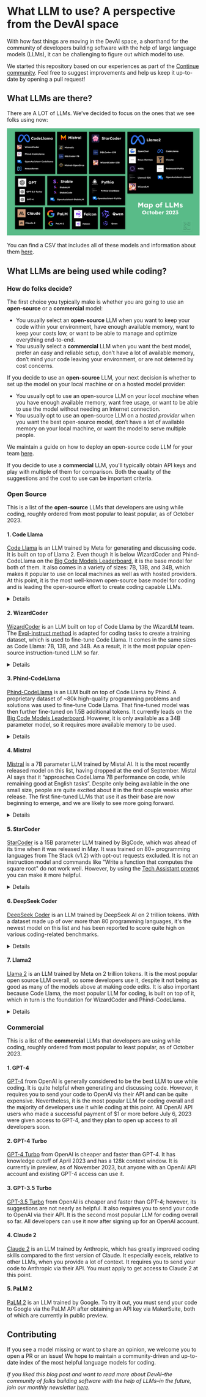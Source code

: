 # What LLM to use? A perspective from the DevAI space

With how fast things are moving in the DevAI space, a shorthand for the community of developers building software with the help of large language models (LLMs), it can be challenging to figure out which model to use.

We started this repository based on our experiences as part of the [Continue community](https://github.com/continuedev/continue). Feel free to suggest improvements and help us keep it up-to-date by opening a pull request!

## What LLMs are there?

There are A LOT of LLMs. We’ve decided to focus on the ones that we see folks using now:

![LLMs graphic](LLMs.png)

You can find a CSV that includes all of these models and information about them [here](./LLMs.csv).

## What LLMs are being used while coding?

### How do folks decide?

The first choice you typically make is whether you are going to use an **open-source** or a **commercial** model:

- You usually select an **open-source** LLM when you want to keep your code within your environment, have enough available memory, want to keep your costs low, or want to be able to manage and optimize everything end-to-end.
- You usually select a **commercial** LLM when you want the best model, prefer an easy and reliable setup, don’t have a lot of available memory, don’t mind your code leaving your environment, or are not deterred by cost concerns.

If you decide to use an **open-source** LLM, your next decision is whether to set up the model on your local machine or on a hosted model provider:

- You usually opt to use an open-source LLM on your _local machine_ when you have enough available memory, want free usage, or want to be able to use the model without needing an Internet connection.
- You usually opt to use an open-source LLM on a _hosted provider_ when you want the best open-source model, don’t have a lot of available memory on your local machine, or want the model to serve multiple people.

We maintain a guide on how to deploy an open-source code LLM for your team [here](https://github.com/continuedev/deploy-os-code-llm).

If you decide to use a **commercial** LLM, you'll typically obtain API keys and play with multiple of them for comparison. Both the quality of the suggestions and the cost to use can be important criteria.

### Open Source

This is a list of the **open-source** LLMs that developers are using while coding, roughly ordered from most popular to least popular, as of October 2023.

#### 1. Code Llama

[Code Llama](https://about.fb.com/news/2023/08/code-llama-ai-for-coding/) is an LLM trained by Meta for generating and discussing code. It is built on top of Llama 2. Even though it is below WizardCoder and Phind-CodeLlama on the [Big Code Models Leaderboard](https://huggingface.co/spaces/bigcode/bigcode-models-leaderboard), it is the base model for both of them. It also comes in a variety of sizes: 7B, 13B, and 34B, which makes it popular to use on local machines as well as with hosted providers. At this point, it is the most well-known open-source base model for coding and is leading the open-source effort to create coding capable LLMs.

<details>
    <summary>Details</summary>

    Creator: Meta
    Date released: August 24th, 2023
    License: Llama 2 Community
    Base model: Llama 2
    Parameters: 7B, 13B, 34B

</details>

#### 2. WizardCoder

[WizardCoder](https://github.com/nlpxucan/WizardLM/tree/main/WizardCoder) is an LLM built on top of Code Llama by the WizardLM team. The [Evol-Instruct method](https://x.com/WizardLM_AI/status/1705551243421090207?s=20) is adapted for coding tasks to create a training dataset, which is used to fine-tune Code Llama. It comes in the same sizes as Code Llama: 7B, 13B, and 34B. As a result, it is the most popular open-source instruction-tuned LLM so far.

<details>
    <summary>Details</summary>
    
    Creator: WizardLM
    Date released: August 26th, 2023
    License: Llama 2 Community
    Base model: Code Llama
    Parameters: 7B, 13B, 34B
    
</details>

#### 3. Phind-CodeLlama

[Phind-CodeLlama](https://www.phind.com/blog/code-llama-beats-gpt4) is an LLM built on top of Code Llama by Phind. A proprietary dataset of ~80k high-quality programming problems and solutions was used to fine-tune Code Llama. That fine-tuned model was then further fine-tuned on 1.5B additional tokens. It currently leads on the [Big Code Models Leaderboard](https://huggingface.co/spaces/bigcode/bigcode-models-leaderboard). However, it is only available as a 34B parameter model, so it requires more available memory to be used.

<details>
    <summary>Details</summary>
    
    Creator: Phind
    Date released: August 28th, 2023
    License: Llama 2 Community
    Base model: Code Llama
    Parameters: 34B

</details>

#### 4. Mistral

[Mistral](https://mistral.ai/news/announcing-mistral-7b) is a 7B parameter LLM trained by Mistal AI. It is the most recently released model on this list, having dropped at the end of September. Mistal AI says that it “approaches CodeLlama 7B performance on code, while remaining good at English tasks”. Despite only being available in the one small size, people are quite excited about it in the first couple weeks after release. The first fine-tuned LLMs that use it as their base are now beginning to emerge, and we are likely to see more going forward.

<details>
    <summary>Details</summary>
    
    Creator: Mistral AI
    Date released: September 27th, 2023
    License: Apache 2.0
    Base model: Mistral
    Parameters: 7B
    
</details>

#### 5. StarCoder

[StarCoder](https://huggingface.co/blog/starcoder) is a 15B parameter LLM trained by BigCode, which was ahead of its time when it was released in May. It was trained on 80+ programming languages from The Stack (v1.2) with opt-out requests excluded. It is not an instruction model and commands like "Write a function that computes the square root" do not work well. However, by using the [Tech Assistant prompt](https://huggingface.co/datasets/bigcode/ta-prompt) you can make it more helpful.

<details>
    <summary>Details</summary>
    
    Creator: BigCode
    Date released: May 4th, 2023
    License: OpenRAIL-M
    Base model: StarCoder
    Parameters: 15B
    
</details>

#### 6. DeepSeek Coder

[DeepSeek Coder](deepseekcoder.github.io) is an LLM trained by DeepSeek AI on 2 trillion tokens. With a dataset made up of over more than 80 programming languages, it's the newest model on this list and has been reported to score quite high on various coding-related benchmarks.

<details>
    <summary>Details</summary>
    
    Creator: DeepSeek AI
    Date released: November 3rd, 2023
    License: DeepSeek License Agreement
    Base model: DeepSeek Coder
    Parameters: 1.3B, 6.7B, 33B
    
</details>

#### 7. Llama2

[Llama 2](https://ai.meta.com/llama/#inside-the-model) is an LLM trained by Meta on 2 trillion tokens. It is the most popular open source LLM overall, so some developers use it, despite it not being as good as many of the models above at making code edits. It is also important because Code Llama, the most popular LLM for coding, is built on top of it, which in turn is the foundation for WizardCoder and Phind-CodeLlama.

<details>
    <summary>Details</summary>
    
    Creator: Meta
    Date released: July 18th, 2023
    License: Llama 2 Community
    Base model: Llama 2
    Parameters: 7B, 13B, 70B
    
</details>

### Commercial

This is a list of the **commercial** LLMs that developers are using while coding, roughly ordered from most popular to least popular, as of October 2023.

#### 1. GPT-4

[GPT-4](https://openai.com/research/gpt-4) from OpenAI is generally considered to be the best LLM to use while coding. It is quite helpful when generating and discussing code. However, it requires you to send your code to OpenAI via their API and can be quite expensive. Nevertheless, it is the most popular LLM for coding overall and the majority of developers use it while coding at this point. All OpenAI API users who made a successful payment of $1 or more before July 6, 2023 were given access to GPT-4, and they plan to open up access to all developers soon.

#### 2. GPT-4 Turbo

[GPT-4 Turbo](https://openai.com/blog/new-models-and-developer-products-announced-at-devday) from OpenAI is cheaper and faster than GPT-4. It has knowledge cutoff of April 2023 and has a 128k context window. It is currently in preview, as of November 2023, but anyone with an OpenAI API account and existing GPT-4 access can use it.

#### 3. GPT-3.5 Turbo

[GPT-3.5 Turbo](https://platform.openai.com/docs/models/gpt-3-5) from OpenAI is cheaper and faster than GPT-4; however, its suggestions are not nearly as helpful. It also requires you to send your code to OpenAI via their API. It is the second most popular LLM for coding overall so far. All developers can use it now after signing up for an OpenAI account.

#### 4. Claude 2

[Claude 2](https://www.anthropic.com/index/claude-2) is an LLM trained by Anthropic, which has greatly improved coding skills compared to the first version of Claude. It especially excels, relative to other LLMs, when you provide a lot of context. It requires you to send your code to Anthropic via their API. You must apply to get access to Claude 2 at this point.

#### 5. PaLM 2

[PaLM 2](https://ai.google/discover/palm2) is an LLM trained by Google. To try it out, you must send your code to Google via the PaLM API after obtaining an API key via MakerSuite, both of which are currently in public preview.

## Contributing

If you see a model missing or want to share an opinion, we welcome you to open a PR or an issue! We hope to maintain a community-driven and up-to-date index of the most helpful language models for coding.

*If you liked this blog post and want to read more about DevAI–the community of folks building software with the help of LLMs–in the future, join our monthly newsletter [here](https://continue.dev#newsletter).*
